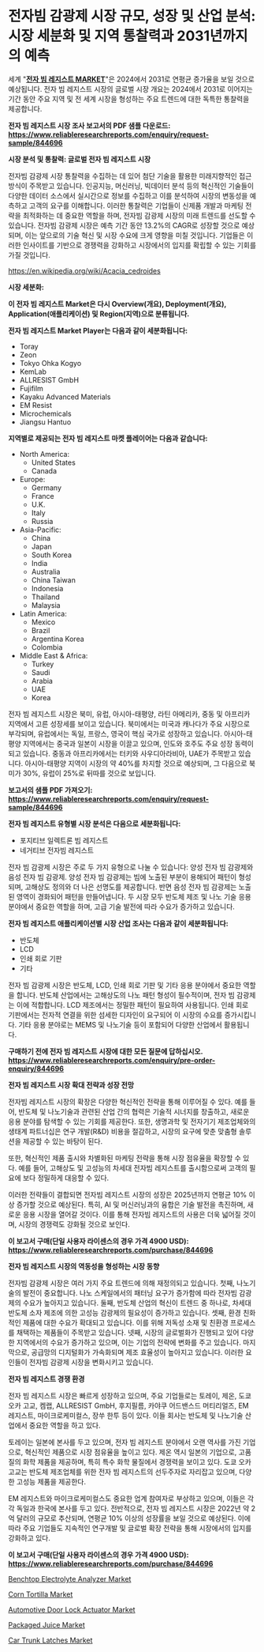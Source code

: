 <p><h1>전자빔 감광제 시장 규모, 성장 및 산업 분석: 시장 세분화 및 지역 통찰력과 2031년까지의 예측</h1></p><p>세계 "<strong><a href="https://www.reliableresearchreports.com/electron-beam-resists-r844696?utm_campaign=106&utm_medium=8&utm_source=Github&utm_content=ia&utm_term=10102024&utm_id=electron-beam-resists">전자 빔 레지스트 MARKET</a></strong>"은 2024에서 2031로 연평균 증가율을 보일 것으로 예상됩니다. 전자 빔 레지스트 시장의 글로벌 시장 개요는 2024에서 2031로 이어지는 기간 동안 주요 지역 및 전 세계 시장을 형성하는 주요 트렌드에 대한 독특한 통찰력을 제공합니다.</p>
<p><strong>전자 빔 레지스트 시장 조사 보고서의 PDF 샘플 다운로드: <a href="https://www.reliableresearchreports.com/enquiry/request-sample/844696?utm_campaign=106&utm_medium=8&utm_source=Github&utm_content=ia&utm_term=10102024&utm_id=electron-beam-resists">https://www.reliableresearchreports.com/enquiry/request-sample/844696</a></strong></p>
<p><strong>시장 분석 및 통찰력: 글로벌 전자 빔 레지스트 시장</strong></p>
<p><p>전자빔 감광제 시장 통찰력을 수집하는 데 있어 첨단 기술을 활용한 미래지향적인 접근 방식이 주목받고 있습니다. 인공지능, 머신러닝, 빅데이터 분석 등의 혁신적인 기술들이 다양한 데이터 소스에서 실시간으로 정보를 수집하고 이를 분석하여 시장의 변동성을 예측하고 고객의 요구를 이해합니다. 이러한 통찰력은 기업들이 신제품 개발과 마케팅 전략을 최적화하는 데 중요한 역할을 하며, 전자빔 감광제 시장의 미래 트렌드를 선도할 수 있습니다. 전자빔 감광제 시장은 예측 기간 동안 13.2%의 CAGR로 성장할 것으로 예상되며, 이는 앞으로의 기술 혁신 및 시장 수요에 크게 영향을 미칠 것입니다. 기업들은 이러한 인사이트를 기반으로 경쟁력을 강화하고 시장에서의 입지를 확립할 수 있는 기회를 가질 것입니다.</p></p>
<p><a href="%7CAUTHORITHY_DOMAIN_URL%7C?utm_campaign=106&utm_medium=8&utm_source=Github&utm_content=ia&utm_term=10102024&utm_id=electron-beam-resists">https://en.wikipedia.org/wiki/Acacia_cedroides</a></p>
<p><strong>시장 세분화:</strong></p>
<p><strong>이 전자 빔 레지스트 Market은 다시 Overview(개요), Deployment(개요), Application(애플리케이션) 및 Region(지역)으로 분류됩니다.</strong></p>
<p><strong>전자 빔 레지스트 Market Player는 다음과 같이 세분화됩니다:</strong></p>
<p><ul><li>Toray</li><li>Zeon</li><li>Tokyo Ohka Kogyo</li><li>KemLab</li><li>ALLRESIST GmbH</li><li>Fujifilm</li><li>Kayaku Advanced Materials</li><li>EM Resist</li><li>Microchemicals</li><li>Jiangsu Hantuo</li></ul></p>
<p><strong>지역별로 제공되는 전자 빔 레지스트 마켓 플레이어는 다음과 같습니다:</strong></p>
<p><ul>
    <li>
        North America:
        <ul>
            <li>United States</li>
            <li>Canada</li>
        </ul>
    </li>
    <li>
        Europe:
        <ul>
            <li>Germany</li>
            <li>France</li>
            <li>U.K.</li>
            <li>Italy</li>
            <li>Russia</li>
        </ul>
    </li>
    <li>
        Asia-Pacific:
        <ul>
            <li>China</li>
            <li>Japan</li>
            <li>South Korea</li>
            <li>India</li>
            <li>Australia</li>
            <li>China Taiwan</li>
            <li>Indonesia</li>
            <li>Thailand</li>
            <li>Malaysia</li>
        </ul>
    </li>
    <li>
        Latin America:
        <ul>
            <li>Mexico</li>
            <li>Brazil</li>
            <li>Argentina Korea</li>
            <li>Colombia</li>
        </ul>
    </li>
    <li>
        Middle East & Africa:
        <ul>
            <li>Turkey</li>
            <li>Saudi</li>
            <li>Arabia</li>
            <li>UAE</li>
            <li>Korea</li>
        </ul>
    </li>
    </ul></p>
<p><p>전자 빔 레지스트 시장은 북미, 유럽, 아시아-태평양, 라틴 아메리카, 중동 및 아프리카 지역에서 고른 성장세를 보이고 있습니다. 북미에서는 미국과 캐나다가 주요 시장으로 부각되며, 유럽에서는 독일, 프랑스, 영국이 핵심 국가로 성장하고 있습니다. 아시아-태평양 지역에서는 중국과 일본이 시장을 이끌고 있으며, 인도와 호주도 주요 성장 동력이 되고 있습니다. 중동과 아프리카에서는 터키와 사우디아라비아, UAE가 주목받고 있습니다. 아시아-태평양 지역이 시장의 약 40%를 차지할 것으로 예상되며, 그 다음으로 북미가 30%, 유럽이 25%로 뒤따를 것으로 보입니다.</p></p>
<p><strong>보고서의 샘플 PDF 가져오기: <a href="https://www.reliableresearchreports.com/enquiry/request-sample/844696?utm_campaign=106&utm_medium=8&utm_source=Github&utm_content=ia&utm_term=10102024&utm_id=electron-beam-resists">https://www.reliableresearchreports.com/enquiry/request-sample/844696</a></strong></p>
<p><strong>전자 빔 레지스트 유형별 시장 분석은 다음으로 세분화됩니다:</strong></p>
<p><ul><li>포지티브 일렉트론 빔 레지스트</li><li>네거티브 전자빔 레지스트</li></ul></p>
<p><p>전자 빔 감광제 시장은 주로 두 가지 유형으로 나눌 수 있습니다: 양성 전자 빔 감광제와 음성 전자 빔 감광제. 양성 전자 빔 감광제는 빔에 노출된 부분이 용해되어 패턴이 형성되며, 고해상도 정의와 더 나은 선명도를 제공합니다. 반면 음성 전자 빔 감광제는 노출된 영역이 경화되어 패턴을 만들어냅니다. 두 시장 모두 반도체 제조 및 나노 기술 응용 분야에서 중요한 역할을 하며, 고급 기술 발전에 따라 수요가 증가하고 있습니다.</p></p>
<p><strong>전자 빔 레지스트 애플리케이션별 시장 산업 조사는 다음과 같이 세분화됩니다:</strong></p>
<p><ul><li>반도체</li><li>LCD</li><li>인쇄 회로 기판</li><li>기타</li></ul></p>
<p><p>전자 빔 감광제 시장은 반도체, LCD, 인쇄 회로 기판 및 기타 응용 분야에서 중요한 역할을 합니다. 반도체 산업에서는 고해상도의 나노 패턴 형성이 필수적이며, 전자 빔 감광제는 이에 적합합니다. LCD 제조에서는 정밀한 패턴이 필요하여 사용됩니다. 인쇄 회로 기판에서는 전자적 연결을 위한 섬세한 디자인이 요구되어 이 시장의 수요를 증가시킵니다. 기타 응용 분야로는 MEMS 및 나노기술 등이 포함되어 다양한 산업에서 활용됩니다.</p></p>
<p><strong>구매하기 전에 전자 빔 레지스트 시장에 대한 모든 질문에 답하십시오. <a href="https://www.reliableresearchreports.com/enquiry/pre-order-enquiry/844696?utm_campaign=106&utm_medium=8&utm_source=Github&utm_content=ia&utm_term=10102024&utm_id=electron-beam-resists">https://www.reliableresearchreports.com/enquiry/pre-order-enquiry/844696</a></strong></p>
<p><strong>전자 빔 레지스트 시장 확대 전략과 성장 전망</strong></p>
<p><p>전자빔 레지스트 시장의 확장은 다양한 혁신적인 전략을 통해 이루어질 수 있다. 예를 들어, 반도체 및 나노기술과 관련된 산업 간의 협력은 기술적 시너지를 창출하고, 새로운 응용 분야를 탐색할 수 있는 기회를 제공한다. 또한, 생명과학 및 전자기기 제조업체와의 생태계 파트너십은 연구 개발(R&D) 비용을 절감하고, 시장의 요구에 맞춘 맞춤형 솔루션을 제공할 수 있는 바탕이 된다. </p><p>또한, 혁신적인 제품 출시와 차별화된 마케팅 전략을 통해 시장 점유율을 확장할 수 있다. 예를 들어, 고해상도 및 고성능의 차세대 전자빔 레지스트를 출시함으로써 고객의 필요에 보다 정밀하게 대응할 수 있다. </p><p>이러한 전략들이 결합되면 전자빔 레지스트 시장의 성장은 2025년까지 연평균 10% 이상 증가할 것으로 예상된다. 특히, AI 및 머신러닝과의 융합은 기술 발전을 촉진하며, 새로운 응용 시장을 열어갈 것이다. 이를 통해 전자빔 레지스트의 사용은 더욱 넓어질 것이며, 시장의 경쟁력도 강화될 것으로 보인다.</p></p>
<p><strong>이 보고서 구매(단일 사용자 라이센스의 경우 가격 4900 USD): <a href="https://www.reliableresearchreports.com/purchase/844696?utm_campaign=106&utm_medium=8&utm_source=Github&utm_content=ia&utm_term=10102024&utm_id=electron-beam-resists">https://www.reliableresearchreports.com/purchase/844696</a></strong></p>
<p><strong>전자 빔 레지스트 시장의 역동성을 형성하는 시장 동향</strong></p>
<p><p>전자빔 감광제 시장은 여러 가지 주요 트렌드에 의해 재정의되고 있습니다. 첫째, 나노기술의 발전이 중요합니다. 나노 스케일에서의 패터닝 요구가 증가함에 따라 전자빔 감광제의 수요가 높아지고 있습니다. 둘째, 반도체 산업의 혁신이 트렌드 중 하나로, 차세대 반도체 소자 제조에 의한 고성능 감광제의 필요성이 증가하고 있습니다. 셋째, 환경 친화적인 제품에 대한 수요가 확대되고 있습니다. 이를 위해 저독성 소재 및 친환경 프로세스를 채택하는 제품들이 주목받고 있습니다. 넷째, 시장의 글로벌화가 진행되고 있어 다양한 지역에서의 수요가 증가하고 있으며, 이는 기업의 전략에 변화를 주고 있습니다. 마지막으로, 공급망의 디지털화가 가속화되며 제조 효율성이 높아지고 있습니다. 이러한 요인들이 전자빔 감광제 시장을 변화시키고 있습니다.</p></p>
<p><strong>전자 빔 레지스트 경쟁 환경</strong></p>
<p><p>전자 빔 레지스트 시장은 빠르게 성장하고 있으며, 주요 기업들로는 토레이, 제온, 도쿄 오카 고교, 켐랩, ALLRESIST GmbH, 후지필름, 카야쿠 어드밴스드 머티리얼즈, EM 레지스트, 마이크로케미컬스, 장쑤 한투 등이 있다. 이들 회사는 반도체 및 나노기술 산업에서 중요한 역할을 하고 있다.</p><p>토레이는 일본에 본사를 두고 있으며, 전자 빔 레지스트 분야에서 오랜 역사를 가진 기업으로, 혁신적인 제품으로 시장 점유율을 높이고 있다. 제온 역시 일본의 기업으로, 고품질의 화학 제품을 제공하며, 특히 특수 화학 물질에서 경쟁력을 보이고 있다. 도쿄 오카 고교는 반도체 제조업체를 위한 전자 빔 레지스트의 선두주자로 자리잡고 있으며, 다양한 고성능 제품을 제공한다.</p><p>EM 레지스트와 마이크로케미컬스도 중요한 업계 참여자로 부상하고 있으며, 이들은 각각 독일과 한국에 본사를 두고 있다. 전반적으로, 전자 빔 레지스트 시장은 2022년 약 2억 달러의 규모로 추산되며, 연평균 10% 이상의 성장률을 보일 것으로 예상된다. 이에 따라 주요 기업들도 지속적인 연구개발 및 글로벌 확장 전략을 통해 시장에서의 입지를 강화하고 있다.</p></p>
<p><strong>이 보고서 구매(단일 사용자 라이센스의 경우 가격 4900 USD): <a href="https://www.reliableresearchreports.com/purchase/844696?utm_campaign=106&utm_medium=8&utm_source=Github&utm_content=ia&utm_term=10102024&utm_id=electron-beam-resists">https://www.reliableresearchreports.com/purchase/844696</a></strong></p>
<p><p><a href="https://github.com/GraceTurner587/Market-Research-Report-List-1/blob/main/benchtop-electrolyte-analyzer-market.md?utm_campaign=106&utm_medium=8&utm_source=Github&utm_content=ia&utm_term=10102024&utm_id=electron-beam-resists">Benchtop Electrolyte Analyzer Market</a></p><p><a href="https://issuu.com/reportprime-2/docs/corn-tortilla-market-size-2030.pptx_79d27c1c5ee97a?utm_campaign=106&utm_medium=8&utm_source=Github&utm_content=ia&utm_term=10102024&utm_id=electron-beam-resists">Corn Tortilla Market</a></p><p><a href="https://www.linkedin.com/pulse/comprehensive-automotive-door-lock-actuator-market-report-zajxe?utm_campaign=106&utm_medium=8&utm_source=Github&utm_content=ia&utm_term=10102024&utm_id=electron-beam-resists">Automotive Door Lock Actuator Market</a></p><p><a href="https://issuu.com/reportprime-2/docs/packaged-juice-market-size-2030.ppt_f370b484faafc8?utm_campaign=106&utm_medium=8&utm_source=Github&utm_content=ia&utm_term=10102024&utm_id=electron-beam-resists">Packaged Juice Market</a></p><p><a href="https://www.linkedin.com/pulse/future-innovation-global-car-trunk-latches-market-growth-kdgnc?utm_campaign=106&utm_medium=8&utm_source=Github&utm_content=ia&utm_term=10102024&utm_id=electron-beam-resists">Car Trunk Latches Market</a></p></p>
